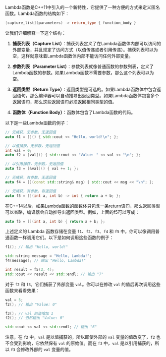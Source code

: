 Lambda函数是C++11中引入的一个新特性，它提供了一种方便的方式来定义匿名函数。Lambda函数的结构如下：

```cpp
[capture_list](parameters) -> return_type { function_body }
```

让我们详细解释一下这个结构：

1. **捕获列表（Capture List）**：捕获列表定义了在Lambda函数体内部可以访问的外部变量，并且规定了访问方式（以值传递或者引用传递）。捕获列表可以为空，这样就意味着Lambda函数体内部不能访问任何外部变量。

2. **参数列表（Parameter List）**：参数列表就像普通函数的参数列表，定义了Lambda函数的参数。如果Lambda函数不需要参数，那么这个列表可以为空。

3. **返回类型（Return Type）**：返回类型是可选的。如果Lambda函数体中包含返回语句，那么编译器可以自动推导出返回类型。如果Lambda函数体包含多个返回语句，那么这些返回语句必须返回相同类型的值。

4. **函数体（Function Body）**：函数体包含了Lambda函数的代码。

以下是一些Lambda函数的例子：

```cpp
// 无捕获，无参数，无返回值
auto f1 = []() { std::cout << "Hello, world!\n"; };

// 以值捕获，无参数，无返回值
int val = 0;
auto f2 = [val]() { std::cout << "Value: " << val << "\n"; };

// 以引用捕获，无参数，无返回值
auto f3 = [&val]() { val += 1; };

// 无捕获，有参数，无返回值
auto f4 = [](const std::string& msg) { std::cout << msg << "\n"; };

// 无捕获，有参数，有返回值
auto f5 = [](int a, int b) -> int { return a + b; };
```

在C++14以后，如果Lambda函数的函数体只包含一条return语句，那么返回类型可以省略，编译器会自动推导出返回类型。例如，上面的f5可以写成：

```cpp
auto f5 = [](int a, int b) { return a + b; };
```

上述定义的 Lambda 函数存储在变量 `f1`、`f2`、`f3`、`f4` 和 `f5` 中，你可以像调用普通函数一样调用它们。以下是如何调用这些函数的例子：

```cpp
f1(); // 输出 "Hello, world!"

std::string message = "Hello, Lambda!";
f4(message); // 输出 "Hello, Lambda!"

int result = f5(3, 4);
std::cout << result << std::endl; // 输出 "7"
```

对于 `f2` 和 `f3`，它们捕获了外部变量 `val`。你可以在修改 `val` 的值后再次调用这些函数来看看效果：

```cpp
val = 5;
f2(); // 输出 "Value: 0"

f3(); // val 的值增加 1
f2(); // 仍然输出 "Value: 0"

std::cout << val << std::endl; // 输出 "6"
```

注意，在 `f2` 中，`val` 是以值捕获的，所以即使外部的 `val` 变量的值改变了，`f2` 也不会受到影响，它依然保有 `val` 的原始值。而在 `f3` 中，`val` 是以引用捕获的，所以 `f3` 会修改外部的 `val` 变量的值。